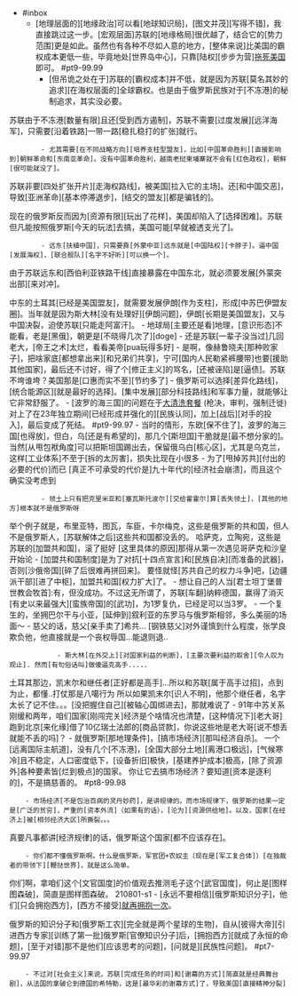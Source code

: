 - #inbox
    - [地理层面的][地缘政治]可以看[地球知识局]，[图文并茂][写得不错]，我直接跳过这一步。[宏观层面]苏联的[地缘格局]很优越了，结合它的[势力范围]更是如此。虽然也有各种不尽如人意的地方，[整体来说]比美国的霸权成本更低一些，毕竟地处[世界岛中心]，只靠[陆权][步步为营][拖死美国](https://www.zhihu.com/question/29899639/answer/2140618192)即可。 #pt9-99.99
        - [但吊诡之处在于]苏联的[霸权成本]并不低，就是因为苏联[莫名其妙的追求][在海权层面的]全球霸权。也是由于俄罗斯民族对于[不冻港]的秘制追求，其实没必要。

苏联由于不冻港[数量有限]且还[受到西方遏制]，苏联不需要[过度发展][远洋海军]，只需要[沿着铁路]一带一路[稳扎稳打的扩张]就行。


            - 尤其需要[在不同战略方向][培养支柱型盟友]，比如[中国革命胜利][直接影响到]朝鲜革命和[东南亚革命]。没有中国革命胜利，越南老挝柬埔寨就不会有[红色政权]，朝鲜[很可能就没了]。

苏联非要[四处扩张开片][走海权路线]，被美国[拉入它的主场]。还[和中国交恶]，导致[亚洲革命][基本停滞退步]，[结交的盟友][都是骗钱的]。

现在的俄罗斯反而因为[资源有限][玩出了花样]，美国却陷入了[选择困难]。苏联但凡能按照俄罗斯[今天的玩法]去搞，美国可能[早就被透支光了]。


            - 远东[扶植中国]，只需要靠[外蒙中亚]远东就是[中国陆权][卡脖子]。逼中国[发展海权]，[联合舰队][名字不好听][可以换一个]。

由于苏联远东和[西伯利亚铁路干线]直接暴露在中国东北，就必须要发展[外蒙突出部][来对冲]。

中东的土耳其[已经是美国盟友]，就需要发展伊朗[作为支柱]，形成[中苏巴伊盟友圈]。当年就是因为斯大林[没有处理好][伊朗问题]，伊朗[长期是美国盟友]，又与中国决裂，迫使苏联[只能走阿富汗]。
        - 地球局[主要还是看]地理，[意识形态]不能看，老是[黑俄]，朝更是[不晓得几次了][doge]
        - 还是苏联[一辈子没当过]几回老大，[帝王之术]太烂，看看美帝[pua玩得多好]
            - 是啊，像赫鲁晓夫[那种败家子]，把啥家底[都想拿出来][和兄弟们共享]，宁可[国内人民勒紧裤腰带]也要[援助其他国家]，最后还不讨好，得了个[修正主义]的骂名，[还被诬陷]是[逼债]。苏联不垮谁垮？美国那是[口惠而实不至][节约多了]
        - 俄罗斯可以选择[差异化路线]，[统合能源区][就是最好的选择]。[集中发展][部分科技路线]和军事力量，就能够让它非常舒服了。
    - [波罗的海三国]的问题在于[大清洗套餐](https://bbs.saraba1st.com/2b/thread-2021613-2-1.html) (枪决，审判，强制迁徙) 对上了在23年独立期间[已经形成并强化的][民族认同]，加上[战后][对手的投入]，最后变成了死结。 #pt9-99.97
        - 当时的情形，东欧[保不住了]，波罗的海三国[也得放]，但白，乌[还是有希望的]，那几个[斯坦国]干脆就是[最不想分家的]。当然[从甩包袱角度]可以把斯坦国踢出去，保留俄乌白[核心区]，尤其是乌克兰，这样[工业体系]不至于[拆的太厉害]，损失比现在小很多
            - 为了[甩掉苏共][付出的必要的代价]而已
[真正不可承受的代价是]九十年代的[经济社会崩溃]，而且这个确实没考虑到


            - 领土上只有把克里米亚和[塞瓦斯托波尔][交给霍霍尔]算[丢失领土]，[其他的地方]根本就不是俄罗斯呀
举个例子就是，布里亚特，图瓦，车臣，卡尔梅克，这些是俄罗斯的共和国，但人不是俄罗斯人，[苏联解体之后]这些共和国都没丢的。
哈萨克，立陶宛，这些是苏联的[加盟共和国]，滚了挺好
[这里具体的原因]那得从第一次遇见哥萨克和沙皇开始论
            - [加盟共和国制度]是为了对抗[十四点宣言]和[民族自决][而准备的武器]，否则[沙俄帝国][碎了后很难再拼回来]。
要怪就怪[苏共自己的权力斗争]吧，[边疆派干部][进了中枢]，加盟共和国[权力扩大]了。
        - 想让自己的人当[君士坦丁堡普世教会牧首]:有，但没成功。不过这无所谓了，苏联[车翻]纳粹德国，赢得了消灭[有史以来最强大][蛮族帝国]的[武功]，为1罗复仇，已经足可以当3罗。
            - 一个复生的，坐拥巴尔干与小亚，[延伸到]叙利亚的东罗马与俄罗斯相邻，多么美丽的场面～
            - 慈父的话，慈父[亲手卖了]希共...
[钢铁慈父]对外谨慎到什么程度，张学良欺负他，他直接就是一个丧权辱国...能退则退..

                - 斯大林[在外交上][对国家利益的判断]，[主要次要利益的取舍][令人叹为观止]. 然而[有句俗话叫]做傻逼克高手.....
土耳其那边，凯末尔和继任者[正好都是高手]...所以和苏联[属于高手过招]，点到为止，都懂..打仗那是八噶行为
所以如果凯末尔[识人不明]，他那个继任者，名字太长了记不住。。。[没把握住自己][被轴心国绑进去]，那就难说了
        - 91年中苏关系刚缓和两年，咱们国家[刚闯完关]经济是个啥情况也清楚，[这种情况下][老大哥]跑到北京[来化缘]借了10亿瑞士法郎的[商品贷款]，你说这些地是老大哥[说不想丢就能不丢的吗]？
    - 就俄罗斯[那地理条件]，[搞市场经济][那叫经济自杀]。
一个[远离国际主航道]，没有几个[不冻港]，[全国大部分土地][离港口极远]，[气候寒冷]且不稳定，人口密度低下，[设备折旧]极快，[基建养护成本]极高，[除了资源外]各种要素皆[烂到极点]的国家。
你让它去搞市场经济？要知道[资本是逐利的]，不是搞慈善的。 #pt8-99.98


        - 市场经济[不是包治百病的灵丹妙药]，是讲规律的。而市场规律下，俄罗斯的结果一定是[广泛的贫穷]，严重的[资本外流]（如果有的话），[沦为][资源供给地]。以及，国家[在经济上]被[相邻经济大区]所撕裂。。。
真要凡事都讲[经济规律]的话，俄罗斯这个国家[都不应该存在]。


        - 你们都不懂俄罗斯啊。什么是俄罗斯，军官团+农奴主（现在是[军工复合体]）[在独裁者的带领下][鞭挞世界]，就是这么简单。
你们啊，拿咱们这个[文官国度]的价值观去推测毛子这个[武官国度]，何止是[图样图森破]，简直是图样图森破。
210801-s1
    - [永远不要相信][俄罗斯知识分子]，他们[只会拥抱西方]，[西方不接受][就再拥抱一次](https://www.zhihu.com/question/485494625/answer/2111810306)。

俄罗斯的知识分子和[俄罗斯工农][完全就是两个星球的生物]，自从[彼得大帝][引进西方专家][训练了第一批]俄罗斯[官僚知识分子]后，[拥抱西方][就成了永恒的命题]，[至于对错]那不是他们[应该思考的问题]，[问就是][民族性问题]。 #pt7-99.97


        - 不过对[社会主义]来说，苏联[完成任务的时间]和[谢幕的方式][简直就是经典舞台剧]，从法国的拿破仑到德国的希特勒，这是[最华彩的谢幕方式]了，导致美国[直接精神分裂]
